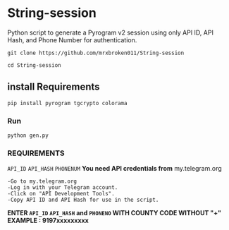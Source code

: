 # String-session
Python script to generate a Pyrogram v2 session using only API ID, API Hash, and Phone Number for authentication. 
```sh:
git clone https://github.com/mrxbroken011/String-session

cd String-session
```
## install Requirements

```sh:
pip install pyrogram tgcrypto colorama
```
### Run
```bash:
python gen.py
```
### REQUIREMENTS
`API_ID` `API_HASH` `PHONENUM`
<b>You need API credentials from</b> my.telegram.org
```
-Go to my.telegram.org
-Log in with your Telegram account.
-Click on "API Development Tools".
-Copy API ID and API Hash for use in the script.
```
<b>ENTER `API_ID` `API_HASH` and `PHONENO` WITH COUNTY CODE WITHOUT "+"
EXAMPLE : 9197xxxxxxxxx</b>

